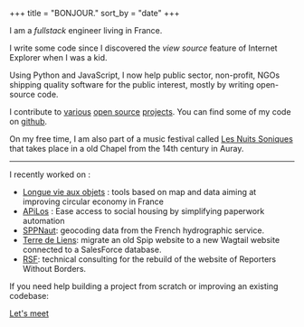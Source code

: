 +++
title = "BONJOUR."
sort_by = "date"
+++

I am a _fullstack_ engineer living in France.

I write some code since I discovered the _view source_ feature of Internet Explorer when I was a kid.

Using Python and JavaScript, I now help public sector, non-profit, NGOs shipping quality software for the public interest, mostly by writing open-source code.

I contribute to [various](https://github.com/wagtail/wagtail) [open source](https://github.com/GrappleGQL/wagtail-grapple) [projects](https://github.com/vercel/next.js/). You can find some of my code on [github](https://github.com/fabienheureux).

On my free time, I am also part of a music festival called [Les Nuits Soniques](https://lesnuitssoniques.com) that takes place in a old Chapel from the 14th century in Auray.

---

I recently worked on :

- [Longue vie aux objets](https://longuevieauxobjets.ademe.fr) : tools based on map and data aiming at improving circular economy in France
- [APiLos](https://beta.gouv.fr/startups/apilos.html) : Ease access to social housing by simplifying paperwork automation
- [SPPNaut](https://beta.gouv.fr/startups/sppnaut.html): geocoding data from the French hydrographic service.
- [Terre de Liens](https://terredeliens.org): migrate an old Spip website to a new Wagtail website connected to a SalesForce database.
- [RSF](https://rsf.org/): technical consulting for the rebuild of the website of Reporters Without Borders.

If you need help building a project from scratch or improving an existing codebase:

<a class="button" href="mailto:contact@fabienlefrapper.me">Let's meet</a>
